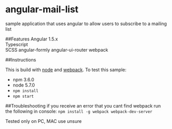 # angular-mail-list
sample application that uses angular to allow users to subscribe to a mailing list

##Features
Angular 1.5.x  
Typescript  
SCSS
angular-formly
angular-ui-router
webpack

##Instructions

This is build with [node](https://nodejs.org/en/download/) and [webpack](https://webpack.github.io/). To test this sample:
* npm 3.6.0
* node 5.7.0
* `npm install`
* `npm start`

##Troubleshooting
if you receive an error that you cant find webpack run the following in console:
`npm install -g webpack webpack-dev-server`  

Tested only on PC, MAC use unsure
